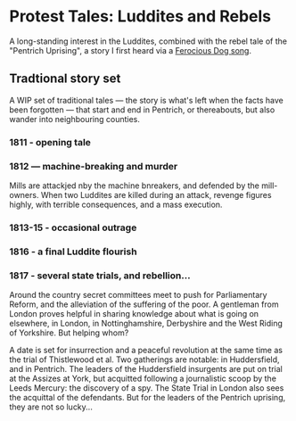 # Protest Tales: Luddites and Rebels

A long-standing interest in the Luddites, combined with the rebel tale of the "Pentrich Uprising", a story I first heard via a [Ferocious Dog song](https://www.youtube.com/watch?v=iqwEsFnAqg4).


## Tradtional story set

A WIP set of traditional tales — the story is what's left when the facts have been forgotten — that start and end in Pentrich, or thereabouts, but also wander into neighbouring counties.

### 1811 - opening tale

### 1812 — machine-breaking and murder

Mills are attackjed nby the machine bnreakers, and defended by the mill-owners. When two Luddites are killed during an attack, revenge figures highly, with terrible consequences, and a mass execution.

### 1813-15 - occasional outrage

### 1816 - a final Luddite flourish

### 1817 - several state trials, and rebellion...

Around the country secret committees meet to push for Parliamentary Reform, and the alleviation of the suffering of the poor. A gentleman from London proves helpful in sharing knowledge about what is going on elsewhere, in London, in Nottinghamshire, Derbyshire and the West Riding of Yorkshire. But helping whom?

A date is set for insurrection and a peaceful revolution at the same time as the trial of Thistlewood et al. Two gatherings are notable: in Huddersfield, and in Pentrich. The leaders of the Huddersfield insurgents are put on trial at the Assizes at York, but acquitted following a journalistic scoop by the Leeds Mercury: the discovery of a spy. The State Trial in London also sees the acquittal of the defendants. But for the leaders of the Pentrich uprising, they are not so lucky...
